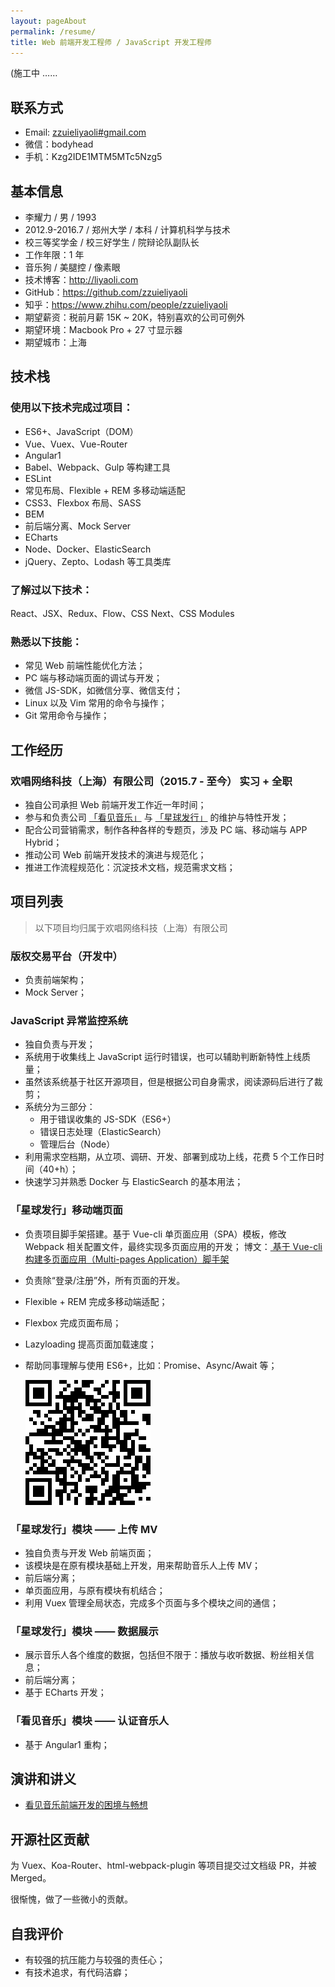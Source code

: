 ```yaml
---
layout: pageAbout
permalink: /resume/
title: Web 前端开发工程师 / JavaScript 开发工程师 
---
```


(施工中 ……

## 联系方式

- Email: <a href="mailto:zzuieliyaoli@gmail.com">zzuieliyaoli#gmail.com</a>
- 微信：bodyhead
- 手机：Kzg2IDE1MTM5MTc5Nzg5

## 基本信息

- 李耀力 / 男 / 1993
- 2012.9-2016.7 / 郑州大学 / 本科 / 计算机科学与技术
- 校三等奖学金 / 校三好学生 / 院辩论队副队长
- 工作年限：1 年
- 音乐狗 / 美腿控 / 像素眼
- 技术博客：<a href="http://liyaoli.com" target="_blank">http://liyaoli.com</a>
- GitHub：<a href="https://github.com/zzuieliyaoli" target="_blank">https://github.com/zzuieliyaoli</a>
- 知乎：<a href="https://www.zhihu.com/people/zzuieliyaoli" target="_blank">https://www.zhihu.com/people/zzuieliyaoli</a> 
- 期望薪资：税前月薪 15K ~ 20K，特别喜欢的公司可例外
- 期望环境：Macbook Pro + 27 寸显示器
- 期望城市：上海

## 技术栈

### 使用以下技术完成过项目：

- ES6+、JavaScript（DOM）
- Vue、Vuex、Vue-Router
- Angular1
- Babel、Webpack、Gulp 等构建工具
- ESLint
- 常见布局、Flexible + REM 多移动端适配
- CSS3、Flexbox 布局、SASS
- BEM
- 前后端分离、Mock Server
- ECharts
- Node、Docker、ElasticSearch
- jQuery、Zepto、Lodash 等工具类库

### 了解过以下技术：

React、JSX、Redux、Flow、CSS Next、CSS Modules

### 熟悉以下技能：

- 常见 Web 前端性能优化方法；
- PC 端与移动端页面的调试与开发；
- 微信 JS-SDK，如微信分享、微信支付；
- Linux 以及 Vim 常用的命令与操作；
- Git 常用命令与操作；

## 工作经历

### 欢唱网络科技（上海）有限公司（2015.7 - 至今） 实习 + 全职

- 独自公司承担 Web 前端开发工作近一年时间；
- 参与和负责公司 <a href="https://www.kanjian.com" target="_blank">「看见音乐」</a> 与
 <a href="https://star.kanjian.com" target="_blank">「星球发行」</a> 的维护与特性开发；
- 配合公司营销需求，制作各种各样的专题页，涉及 PC 端、移动端与 APP Hybrid；
- 推动公司 Web 前端开发技术的演进与规范化；
- 推进工作流程规范化：沉淀技术文档，规范需求文档；

## 项目列表

> 以下项目均归属于欢唱网络科技（上海）有限公司

### 版权交易平台（开发中）

- 负责前端架构；
- Mock Server；

### JavaScript 异常监控系统

- 独自负责与开发；
- 系统用于收集线上 JavaScript 运行时错误，也可以辅助判断新特性上线质量；
- 虽然该系统基于社区开源项目，但是根据公司自身需求，阅读源码后进行了裁剪；
- 系统分为三部分：
  - 用于错误收集的 JS-SDK（ES6+）
  - 错误日志处理（ElasticSearch）
  - 管理后台（Node）
- 利用需求空档期，从立项、调研、开发、部署到成功上线，花费 5 个工作日时间（40+h）；
- 快速学习并熟悉 Docker 与 ElasticSearch 的基本用法；

### 「星球发行」移动端页面

- 负责项目脚手架搭建。基于 Vue-cli 单页面应用（SPA）模板，修改 Webpack 相关配置文件，最终实现多页面应用的开发；
博文：<a href="/2017-05-06/vue-multi-pages-application-boilerplate-modified-by-vue-cli.html" target="_blank">
基于 Vue-cli 构建多页面应用（Multi-pages Application）脚手架</a>  
- 负责除“登录/注册”外，所有页面的开发。
- Flexible + REM 完成多移动端适配；
- Flexbox 完成页面布局；
- Lazyloading 提高页面加载速度；
- 帮助同事理解与使用 ES6+，比如：Promise、Async/Await 等；

  ![星球发行移动端页面](/images/resume/star-mobile.png)

### 「星球发行」模块 —— 上传 MV

- 独自负责与开发 Web 前端页面；
- 该模块是在原有模块基础上开发，用来帮助音乐人上传 MV；
- 前后端分离；
- 单页面应用，与原有模块有机结合；
- 利用 Vuex 管理全局状态，完成多个页面与多个模块之间的通信；

### 「星球发行」模块 —— 数据展示

- 展示音乐人各个维度的数据，包括但不限于：播放与收听数据、粉丝相关信息；
- 前后端分离；
- 基于 ECharts 开发；

### 「看见音乐」模块 —— 认证音乐人

- 基于 Angular1 重构；

## 演讲和讲义

- <a href="/sliders/Architecture.html" target="_blank">看见音乐前端开发的困境与畅想</a>  

## 开源社区贡献

为 Vuex、Koa-Router、html-webpack-plugin 等项目提交过文档级 PR，并被 Merged。

很惭愧，做了一些微小的贡献。

## 自我评价

- 有较强的抗压能力与较强的责任心；
- 有技术追求，有代码洁癖；
